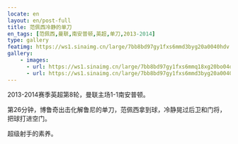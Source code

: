 ```yaml
---
locate: en
layout: en/post-full
title: 范佩西冷静的单刀
en_tags: [范佩西,曼联,南安普顿,英超,单刀,2013-2014]
type: gallery
featimg: https://ws1.sinaimg.cn/large/7bb8bd97gy1fxs6mmd3byg20a0040hdv.gif
gallery:
    - images:
      - url: https://ws1.sinaimg.cn/large/7bb8bd97gy1fxs6mmq18xg20bo04o7wj.gif
      - url: https://ws1.sinaimg.cn/large/7bb8bd97gy1fxs6mmd3byg20a0040hdv.gif
---
```


2013-2014赛季英超第8轮，曼联主场1-1南安普顿。

第26分钟，博鲁奇出击化解鲁尼的单刀，范佩西拿到球，冷静晃过后卫和门将，把球打进空门。

超级射手的素养。